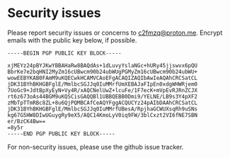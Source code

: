 # Security issues

Please report security issues or concerns to [c2fmzq@proton.me](mailto:c2fmzq@proton.me?subject=SECURITY+ISSUE).
Encrypt emails with the public key below, if possible.

```
-----BEGIN PGP PUBLIC KEY BLOCK-----

xjMEYz24pBYJKwYBBAHaRw8BAQdAs+1dLuvyYslaNGc+hURy45jjswvx6pQU
BbrKe7e2bqHNI2MyZm16cUBwcm90b24ubWUgPGMyZm16cUBwcm90b24ubWU+
wowEEBYKAB0FAmM9uKQECwkHCAMVCAoEFgACAQIZAQIbAwIeAQAhCRCSatCL
jDK31BYhBKHGBFglE/MmlbcSGJJq0IuMMrfUmXEBAJaFIpEn0xdgWHWRjem0
7UoGc9+JdtBpXyEyN+Vy4R/xAQCNelUwZ+lcuFe/1F7ecK+mVpEvRJRnZCJX
rt6z673oAs44BGM9uKQSCisGAQQBl1UBBQEBB0Dmi9/YELNE/LB9s3Y4pXF2
zMbTpTTmRBc8ZL+8u6QjPQMBCAfCeAQYFggACQUCYz24pAIbDAAhCRCSatCL
jDK31BYhBKHGBFglE/MmlbcSGJJq0IuMMrfUBesA/RpjhaGCWUXsqRh9uSNs
kg67G5HW8DIwUGuygRy9eX5/AQC14KmoLyV0iq9FW/3blCxzt2VI6fNE7SBN
er/BzCK4Bw==
=8y5r
-----END PGP PUBLIC KEY BLOCK-----
```

For non-security issues, please use the github issue tracker.
